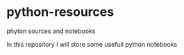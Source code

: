 # python-resources
phyton sources and notebooks

In this repository I will store some usefull python notebooks 
